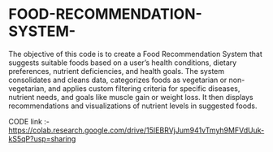 # FOOD-RECOMMENDATION-SYSTEM-


The objective of this code is to create a Food Recommendation System that suggests
suitable foods based on a user’s health conditions, dietary preferences, nutrient
deficiencies, and health goals. The system consolidates and cleans data, categorizes foods
as vegetarian or non-vegetarian, and applies custom filtering criteria for specific diseases,
nutrient needs, and goals like muscle gain or weight loss. It then displays
recommendations and visualizations of nutrient levels in suggested foods.

CODE link 
:- https://colab.research.google.com/drive/15IEBRVjJum941vTmyh9MFVdUuk-kS5qP?usp=sharing
